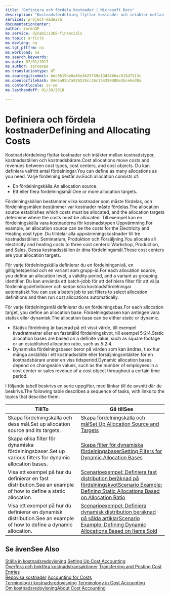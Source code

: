 ```yaml
---
title: "Definiera och fördela kostnader | Microsoft Docs"
description: "Kostnadsfördelning flyttar kostnader och intäkter mellan kostnadstyper, kostnadsställen och kostnadsbärare. Du kan definiera valfritt antal fördelningar."
services: project-madeira
documentationcenter: 
author: SorenGP
ms.service: dynamics365-financials
ms.topic: article
ms.devlang: na
ms.tgt_pltfrm: na
ms.workload: na
ms.search.keywords: 
ms.date: 07/01/2017
ms.author: sgroespe
ms.translationtype: HT
ms.sourcegitcommit: bec0619be0a65e3625759e13d2866ac615d7513c
ms.openlocfilehash: 04e5a95b7a926528cc26c254390d08e3bce6ad8a
ms.contentlocale: sv-se
ms.lasthandoff: 01/30/2018

---
```

# <a name="defining-and-allocating-costs"></a><span data-ttu-id="e849e-104">Definiera och fördela kostnader</span><span class="sxs-lookup"><span data-stu-id="e849e-104">Defining and Allocating Costs</span></span>
<span data-ttu-id="e849e-105">Kostnadsfördelning flyttar kostnader och intäkter mellan kostnadstyper, kostnadsställen och kostnadsbärare.</span><span class="sxs-lookup"><span data-stu-id="e849e-105">Cost allocations move costs and revenues between cost types, cost centers, and cost objects.</span></span> <span data-ttu-id="e849e-106">Du kan definiera valfritt antal fördelningar.</span><span class="sxs-lookup"><span data-stu-id="e849e-106">You can define as many allocations as you need.</span></span> <span data-ttu-id="e849e-107">Varje fördelning består av:</span><span class="sxs-lookup"><span data-stu-id="e849e-107">Each allocation consists of:</span></span>  

-   <span data-ttu-id="e849e-108">En fördelningskälla.</span><span class="sxs-lookup"><span data-stu-id="e849e-108">An allocation source.</span></span>  
-   <span data-ttu-id="e849e-109">Ett eller flera fördelningsmål.</span><span class="sxs-lookup"><span data-stu-id="e849e-109">One or more allocation targets.</span></span>  

<span data-ttu-id="e849e-110">Fördelningskällan bestämmer vilka kostnader som måste fördelas, och fördelningsmålen bestämmer var kostnader måste fördelas.</span><span class="sxs-lookup"><span data-stu-id="e849e-110">The allocation source establishes which costs must be allocated, and the allocation targets determine where the costs must be allocated.</span></span> <span data-ttu-id="e849e-111">Till exempel kan en fördelningskälla vara kostnaderna för kostnadstypen Uppvärmning.</span><span class="sxs-lookup"><span data-stu-id="e849e-111">For example, an allocation source can be the costs for the Electricity and Heating cost type.</span></span> <span data-ttu-id="e849e-112">Du tilldelar alla uppvärmningskostnader till tre kostnadsställen: Seminarium, Produktion och Försäljning.</span><span class="sxs-lookup"><span data-stu-id="e849e-112">You allocate all electricity and heating costs to three cost centers: Workshop, Production, and Sales.</span></span> <span data-ttu-id="e849e-113">Dessa kostnadsställen är dina fördelningsmål.</span><span class="sxs-lookup"><span data-stu-id="e849e-113">These cost centers are your allocation targets.</span></span>  

<span data-ttu-id="e849e-114">För varje fördelningskälla definierar du en fördelningsnivå, en giltighetsperiod och en variant som grupp-id.</span><span class="sxs-lookup"><span data-stu-id="e849e-114">For each allocation source, you define an allocation level, a validity period, and a variant as grouping identifier.</span></span> <span data-ttu-id="e849e-115">Du kan använda ett batch-jobb för att definiera filter för att välja fördelningsdefinitioner och sedan köra kostnadsfördelningar automatiskt.</span><span class="sxs-lookup"><span data-stu-id="e849e-115">You can use a batch job to set filters to select allocation definitions and then run cost allocations automatically.</span></span>  

<span data-ttu-id="e849e-116">För varje fördelningsmål definierar du en fördelningsbas.</span><span class="sxs-lookup"><span data-stu-id="e849e-116">For each allocation target, you define an allocation base.</span></span> <span data-ttu-id="e849e-117">Fördelningsbasen kan antingen vara statisk eller dynamisk.</span><span class="sxs-lookup"><span data-stu-id="e849e-117">The allocation base can be either static or dynamic.</span></span>  

-   <span data-ttu-id="e849e-118">Statisk fördelning är baserad på ett visst värde, till exempel kvadratmetrar eller en fastställd fördelningskvot, till exempel 5:2:4.</span><span class="sxs-lookup"><span data-stu-id="e849e-118">Static allocation bases are based on a definite value, such as square footage or an established allocation ratio, such as 5:2:4.</span></span>  
-   <span data-ttu-id="e849e-119">Dynamiska fördelningsbaser beror på värden som kan ändras, t.ex hur många anställda i ett kostnadsställe eller försäljningsintäkten för en kostnadsbärare under en viss tidsperiod.</span><span class="sxs-lookup"><span data-stu-id="e849e-119">Dynamic allocation bases depend on changeable values, such as the number of employees in a cost center or sales revenue of a cost object throughout a certain time period.</span></span>  

<span data-ttu-id="e849e-120">I följande tabell beskrivs en serie uppgifter, med länkar till de avsnitt där de beskrivs.</span><span class="sxs-lookup"><span data-stu-id="e849e-120">The following table describes a sequence of tasks, with links to the topics that describe them.</span></span>

|<span data-ttu-id="e849e-121">Till</span><span class="sxs-lookup"><span data-stu-id="e849e-121">To</span></span>|<span data-ttu-id="e849e-122">Gå till</span><span class="sxs-lookup"><span data-stu-id="e849e-122">See</span></span>|  
|--------|---------|  
|<span data-ttu-id="e849e-123">Skapa fördelningskälla och dess mål.</span><span class="sxs-lookup"><span data-stu-id="e849e-123">Set up allocation source and its targets.</span></span>|[<span data-ttu-id="e849e-124">Skapa fördelningskälla och mål</span><span class="sxs-lookup"><span data-stu-id="e849e-124">Set Up Allocation Source and Targets</span></span>](finance-how-to-set-up-allocation-source-and-targets.md)|  
|<span data-ttu-id="e849e-125">Skapa olika filter för dynamiska fördelningsbaser.</span><span class="sxs-lookup"><span data-stu-id="e849e-125">Set up various filters for dynamic allocation bases.</span></span>|[<span data-ttu-id="e849e-126">Skapa filter för dynamiska fördelningsbaser</span><span class="sxs-lookup"><span data-stu-id="e849e-126">Setting Filters for Dynamic Allocation Bases</span></span>](finance-setting-filters-for-dynamic-allocation-bases.md)|  
|<span data-ttu-id="e849e-127">Visa ett exempel på hur du definierar en fast distribution.</span><span class="sxs-lookup"><span data-stu-id="e849e-127">See an example of how to define a static allocation.</span></span>|[<span data-ttu-id="e849e-128">Scenarioexempel: Definiera fast distribution beräknad på fördelningskvot</span><span class="sxs-lookup"><span data-stu-id="e849e-128">Scenario Example: Defining Static Allocations Based on Allocation Ratio</span></span>](finance-scenario-example-defining-static-allocations-based-on-allocation-ratio.md)|  
|<span data-ttu-id="e849e-129">Visa ett exempel på hur du definierar en dynamisk distribution.</span><span class="sxs-lookup"><span data-stu-id="e849e-129">See an example of how to define a dynamic allocation.</span></span>|[<span data-ttu-id="e849e-130">Scenarioexempel: Definiera dynamisk distribution beräknad på sålda artiklar</span><span class="sxs-lookup"><span data-stu-id="e849e-130">Scenario Example: Defining Dynamic Allocations Based on Items Sold</span></span>](finance-scenario-example-defining-dynamic-allocations-based-on-items-sold.md)|  

## <a name="see-also"></a><span data-ttu-id="e849e-131">Se även</span><span class="sxs-lookup"><span data-stu-id="e849e-131">See Also</span></span>  
 <span data-ttu-id="e849e-132">[Ställa in kostnadsredovisning](finance-set-up-cost-accounting.md) </span><span class="sxs-lookup"><span data-stu-id="e849e-132">[Setting Up Cost Accounting](finance-set-up-cost-accounting.md) </span></span>  
 <span data-ttu-id="e849e-133">[Överföra och bokföra kostnadstransaktioner](finance-transfer-and-post-cost-entries.md) </span><span class="sxs-lookup"><span data-stu-id="e849e-133">[Transferring and Posting Cost Entries](finance-transfer-and-post-cost-entries.md) </span></span>  
 <span data-ttu-id="e849e-134">[Redovisa kostnader](finance-manage-cost-accounting.md) </span><span class="sxs-lookup"><span data-stu-id="e849e-134">[Accounting for Costs](finance-manage-cost-accounting.md) </span></span>  
 <span data-ttu-id="e849e-135">[Terminologi i kostnadsredovisning](finance-terminology-in-cost-accounting.md) </span><span class="sxs-lookup"><span data-stu-id="e849e-135">[Terminology in Cost Accounting](finance-terminology-in-cost-accounting.md) </span></span>  
 [<span data-ttu-id="e849e-136">Om kostnadsredovisning</span><span class="sxs-lookup"><span data-stu-id="e849e-136">About Cost Accounting</span></span>](finance-about-cost-accounting.md)


